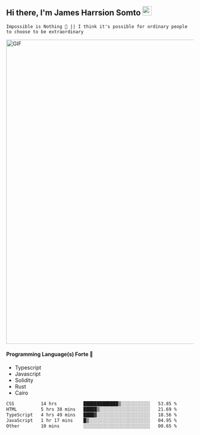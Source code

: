 ## Hi there, I'm James Harrsion Somto <img src="https://media.giphy.com/media/hvRJCLFzcasrR4ia7z/giphy.gif" width="25px">

`Impossible is Nothing 🚀 || I think it's possible for ordinary people to choose to be extraordinary`

 
<img align="center" alt="GIF" src="https://github.com/Gapur/Gapur/blob/master/coding.gif?raw=true" width="818px" height="818px" />


#### Programming Language(s) Forte 🚀
- Typescript
- Javascript
- Solidity
- Rust
- Cairo



<!--START_SECTION:waka-->

```txt
CSS          14 hrs          █████████████▒░░░░░░░░░░░   53.85 %
HTML         5 hrs 38 mins   █████▒░░░░░░░░░░░░░░░░░░░   21.69 %
TypeScript   4 hrs 49 mins   ████▓░░░░░░░░░░░░░░░░░░░░   18.56 %
JavaScript   1 hr 17 mins    █▒░░░░░░░░░░░░░░░░░░░░░░░   04.95 %
Other        10 mins         ░░░░░░░░░░░░░░░░░░░░░░░░░   00.65 %
```

<!--END_SECTION:waka-->
<br />
<br />
<br />







